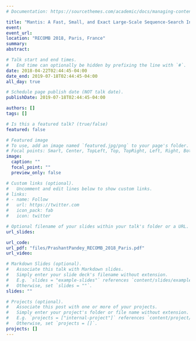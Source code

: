 ```yaml
---
# Documentation: https://sourcethemes.com/academic/docs/managing-content/

title: "Mantis: A Fast, Small, and Exact Large-Scale Sequence-Search Index"
event:
event_url:
location: "RECOMB 2018, Paris, France"
summary:
abstract:

# Talk start and end times.
#   End time can optionally be hidden by prefixing the line with `#`.
date: 2018-04-22T02:44:45-04:00
date_end: 2019-07-18T02:44:45-04:00
all_day: true

# Schedule page publish date (NOT talk date).
publishDate: 2019-07-18T02:44:45-04:00

authors: []
tags: []

# Is this a featured talk? (true/false)
featured: false

# Featured image
# To use, add an image named `featured.jpg/png` to your page's folder. 
# Focal points: Smart, Center, TopLeft, Top, TopRight, Left, Right, BottomLeft, Bottom, BottomRight.
image:
  caption: ""
  focal_point: ""
  preview_only: false

# Custom links (optional).
#   Uncomment and edit lines below to show custom links.
# links:
# - name: Follow
#   url: https://twitter.com
#   icon_pack: fab
#   icon: twitter

# Optional filename of your slides within your talk's folder or a URL.
url_slides:

url_code:
url_pdf: "files/PrashantPandey_RECOMB_2018_Paris.pdf"
url_video:

# Markdown Slides (optional).
#   Associate this talk with Markdown slides.
#   Simply enter your slide deck's filename without extension.
#   E.g. `slides = "example-slides"` references `content/slides/example-slides.md`.
#   Otherwise, set `slides = ""`.
slides: ""

# Projects (optional).
#   Associate this post with one or more of your projects.
#   Simply enter your project's folder or file name without extension.
#   E.g. `projects = ["internal-project"]` references `content/project/deep-learning/index.md`.
#   Otherwise, set `projects = []`.
projects: []
---
```


